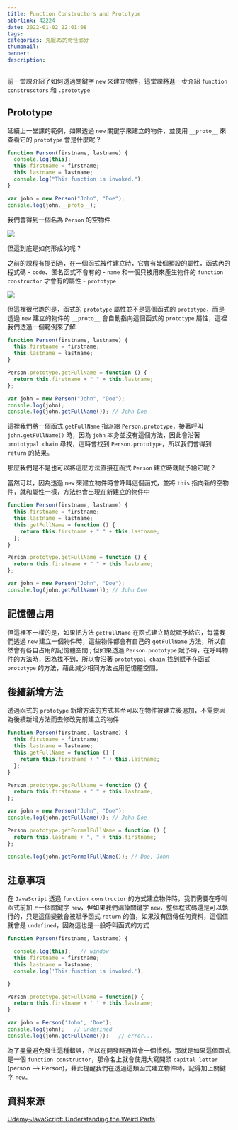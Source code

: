 ```yaml
---
title: Function Constructors and Prototype
abbrlink: 42224
date: 2022-01-02 22:01:08
tags:
categories: 克服JS的奇怪部分
thumbnail:
banner:
description:
---
```


<!-- @format -->

前一堂課介紹了如何透過關鍵字 `new` 來建立物件，這堂課將進一步介紹 `function construsctors` 和 `.prototype`

<!-- more -->

## Prototype

延續上一堂課的範例，如果透過 `new` 關鍵字來建立的物件，並使用 `__proto__` 來查看它的 `prototype` 會是什麼呢 ?

```js
function Person(firstname, lastname) {
  console.log(this);
  this.firstname = firstname;
  this.lastname = lastname;
  console.log("This function is invoked.");
}

var john = new Person("John", "Doe");
console.log(john.__proto__);
```

我們會得到一個名為 `Person` 的空物件

![](proto.png)

但這到底是如何形成的呢 ?

之前的課程有提到過，在一個函式被件建立時，它會有幾個預設的屬性，函式內的程式碼 - `code`、匿名函式不會有的 - `name` 和一個只被用來產生物件的 `function constructor` 才會有的屬性 - `prototype`

![](function.png)

但這裡很弔詭的是，函式的 `prototype` 屬性並不是這個函式的 `prototype`，而是透過 `new` 建立的物件的 `__proto__` 會自動指向這個函式的 `prototype` 屬性，這裡我們透過一個範例來了解

```js
function Person(firstname, lastname) {
  this.firstname = firstname;
  this.lastname = lastname;
}

Person.prototype.getFullName = function () {
  return this.firstname + " " + this.lastname;
};

var john = new Person("John", "Doe");
console.log(john);
console.log(john.getFullName()); // John Doe
```

這裡我們將一個函式 `getFullName` 指派給 `Person.prototype`，接著呼叫 `john.getFUllName()` 時，因為 `john` 本身並沒有這個方法，因此會沿著 `prototypal chain` 尋找，這時會找到 `Person.prototype`，所以我們會得到 `return` 的結果。

那麼我們是不是也可以將這麼方法直接在函式 `Person` 建立時就賦予給它呢 ?

當然可以，因為透過 `new` 來建立物件時會呼叫這個函式，並將 `this` 指向新的空物件，就和屬性一樣，方法也會出現在新建立的物件中

```js
function Person(firstname, lastname) {
  this.firstname = firstname;
  this.lastname = lastname;
  this.getFullName = function () {
    return this.firstname + " " + this.lastname;
  };
}

Person.prototype.getFullName = function () {
  return this.firstname + " " + this.lastname;
};

var john = new Person("John", "Doe");
console.log(john.getFullName()); // John Doe
```

## 記憶體占用

但這裡不一樣的是，如果把方法 `getFullName` 在函式建立時就賦予給它，每當我們透過 `new` 建立一個物件時，這些物件都會有自己的 `getFullName` 方法，所以自然會有各自占用的記憶體空間 ; 但如果透過 `Person.prototype` 賦予時，在呼叫物件的方法時，因為找不到，所以會沿著 `prototypal chain` 找到賦予在函式 `prototype` 的方法，藉此減少相同方法占用記憶體空間。

## 後續新增方法

透過函式的 `prototype` 新增方法的方式甚至可以在物件被建立後追加，不需要因為後續新增方法而去修改先前建立的物件

```js
function Person(firstname, lastname) {
  this.firstname = firstname;
  this.lastname = lastname;
  this.getFullName = function () {
    return this.firstname + " " + this.lastname;
  };
}

Person.prototype.getFullName = function () {
  return this.firstname + " " + this.lastname;
};

var john = new Person("John", "Doe");
console.log(john.getFullName()); // John Doe

Person.prototype.getFormalFullName = function () {
  return this.lastname + ", " + this.firstname;
};

console.log(john.getFormalFullName()); // Doe, John
```

## 注意事項

在 `JavaScript` 透過 `function constructor` 的方式建立物件時，我們需要在呼叫函式前加上一個關鍵字 `new`，但如果我們漏掉關鍵字 `new`，整個程式碼還是可以執行的，只是這個變數會被賦予函式 `return` 的值，如果沒有回傳任何資料，這個值就會是 `undefined`，因為這也是一般呼叫函式的方式

```js
function Person(firstname, lastname) {

  console.log(this);   // window
  this.firstname = firstname;
  this.lastname = lastname;
  console.log('This function is invoked.');

}

Person.prototype.getFullName = function() {
  return this.firstname + ' ' + this.lastname;
}

var john = Person('John', 'Doe');
console.log(john);   // undefined
console.log(john.getFullName()):   // error...
```

為了盡量避免發生這種錯誤，所以在開發時通常會一個慣例，那就是如果這個函式是一個 `function constructor`，那命名上就會使用大寫開頭 `capital letter` (person --> Person)，藉此提醒我們在透過這類函式建立物件時，記得加上關鍵字 `new`。

## 資料來源

[Udemy-JavaScript: Understanding the Weird Parts](https://www.udemy.com/course/understand-javascript/)`
